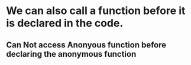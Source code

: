 # We can also call a function before it is declared in the code.

## Can Not access Anonyous function before declaring the anonymous function

